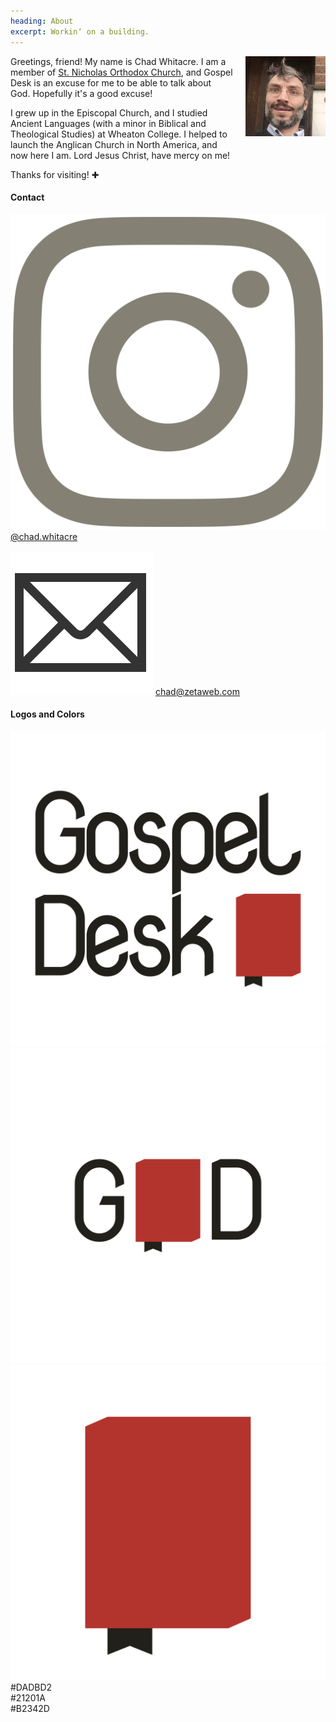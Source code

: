 ```yaml
---
heading: About
excerpt: Workinʼ on a building.
---
```


<img src="goofball.jpg" style="float: right; margin: 0 0 20px 20px; width: 128px;">

<p style="text-indent: 0;">Greetings, friend! My name is Chad Whitacre. I am a
member of <a href="https://orthodoxpittsburgh.org">St.  Nicholas Orthodox
Church</a>, and Gospel Desk is an excuse for me to be able to talk about God.
Hopefully it's a good excuse!</p>

I grew up in the Episcopal Church, and I studied Ancient Languages (with a
minor in Biblical and Theological Studies) at Wheaton College. I helped to
launch the Anglican Church in North America, and now here I am. Lord Jesus
Christ, have mercy on me!

Thanks for visiting! ✚


#### Contact

<div>
  <img src="/assets/images/social-icon-instagram.svg" class="social-icon">
  <a href="https://www.instagram.com/chad.whitacre/">
    @chad.whitacre
  </a>
  <br><br>
  <img src="/assets/images/social-icon-email.svg" class="social-icon">
  <a href="mailto:chad@zetaweb.com">chad@zetaweb.com</a>
</div>


#### Logos and Colors

<style>
  .content .assets a {
    display: block;
    float: left;
    margin: 12pt 5% 5% 0;
    width: 30%;
    border: 1px solid #21201A;
  }
  .content .assets a:last-of-type {
    margin-right: 0;
  }
  .content .assets a img {
    margin: 0;
  }
  .content .assets .color {
    font: normal 12pt/12pt monospace;
    padding: 12pt 0;
    text-align: center;
  }
</style>

<div class="assets">
  <a href="gospel-desk-logo.svg" class="brand-asset"><img src="gospel-desk-logo.svg"></a>
  <a href="gospel-desk-compact.svg" class="brand-asset"><img src="gospel-desk-compact.svg"></a>
  <a href="gospel-desk-icon.svg" class="brand-asset"><img src="gospel-desk-icon.svg"></a>
</div>

<div class="clear"></div>

<style>
  .content .assets .white { background: #DADBD2; }
  .content .assets .black { background: #21201A; color: #DADBD2; }
  .content .assets .red   { background: #B2342D; color: #DADBD2; }
</style>

<div class="assets">
  <div class="color white">#DADBD2</div>
  <div class="color black">#21201A</div>
  <div class="color red">#B2342D</div>
</div>

<div class="clear"></div>
